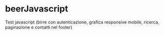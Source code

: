 # beerJavascript
Test javascript (birre con autenticazione, grafica responsive mobile, ricerca, paginazione e contatti nel footer)
